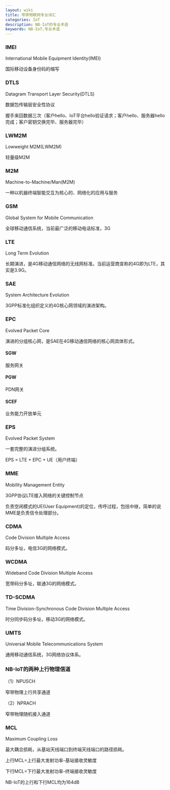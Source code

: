 ```yaml
---
layout: wiki
title: 窄带物联网专业词汇
categories: IoT
description: NB-IoT的专业术语
keywords: NB-IoT,专业术语
---
```


### IMEI
International Mobile Equipment Identity(IMEI)

国际移动设备身份码的缩写

### DTLS
Datagram Transport Layer Security(DTLS)

数据包传输层安全性协议

握手来回数据三次（客户hello、IoT平台hello验证请求；客户hello、服务器hello完成；客户密钥交换完毕、服务器完毕）
### LWM2M
Lowweight M2M(LWM2M)

轻量级M2M
### M2M
Machine-to-Machine/Man(M2M)

一种以机器终端智能交互为核心的、网络化的应用与服务
### GSM
Global System for Mobile Communication

全球移动通信系统，当前最广泛的移动电话标准，3G

### LTE
Long Term Evolution

长期演进，是4G移动通信网络的无线网标准。当前运营商宣称的4G即为LTE，其实是3.9G。

### SAE
System Architecture Evolution

3GPP标准化组织定义的4G核心网领域的演进架构。

### EPC
Evolved Packet Core

演进的分组核心网，是SAE在4G移动通信网络的核心网具体形式。

#### SGW
服务网关

#### PGW
PDN网关

#### SCEF
业务能力开放单元

### EPS
Evolved Packet System

一套完整的演进分组系统。

EPS = LTE + EPC + UE（用户终端）

### MME
Mobility Management Entity

3GPP协议LTE接入网络的关键控制节点

负责空闲模式的UE(User Equipment)的定位，传呼过程，包括中继，简单的说MME是负责信令处理部分。
### CDMA
Code Division Multiple Access

码分多址，电信3G的网络模式。

### WCDMA
Wideband Code Division Multiple Access

宽带码分多址，联通3G的网络模式。

### TD-SCDMA
Time Division-Synchronous Code Division Multiple Access

时分同步码分多址，移动3G的网络模式。

### UMTS
Universal Mobile Telecommunications System

通用移动通信系统，3G网络协议体系。

### NB-IoT的两种上行物理信道
（1）NPUSCH

窄带物理上行共享通道

（2）NPRACH

窄带物理随机接入通道

### MCL
Maximum Coupling Loss

最大耦合损耗，从基站天线端口到终端天线端口的路径损耗。

上行MCL=上行最大发射功率-基站接收灵敏度

下行MCL=下行最大发射功率-终端接收灵敏度

NB-IoT的上行和下行MCL均为164dB
